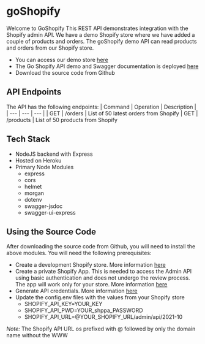 # goShopify

Welcome to GoShopify
This REST API demonstrates integration with the Shopify admin API.  We have a demo Shopify store where we have added a couple of products and orders. The goShopify demo API can read products and orders from our  Shopify store.

- You can access our demo store <a href="https://springback-store.myshopify.com/" target="_bank">here</a>
- The Go Shopify API demo and Swagger documentation is deployed <a href="#" target="_bank">here</a>
- Download the source code from Github

## API Endpoints
The API has the following endpoints:
| Command | Operation |  Description |
| --- | --- | --- |
| GET | /orders | List of 50 latest orders from Shopify
| GET | /products | List of 50 products from Shopify
 
## Tech Stack
- NodeJS backend with Express
- Hosted on Heroku
- Primary Node Modules
  - express
  - cors
  - helmet
  - morgan
  - dotenv
  - swagger-jsdoc
  - swagger-ui-express

## Using the Source Code
After downloading the source code from Github, you will need to install the above modules. You will need the following prerequisites:

- Create a development Shopify store. More information <a href="https://help.shopify.com/en/partners/dashboard/managing-stores/development-stores" target="_bank">here</a>
- Create a private Shopify App. This is needed to access the Admin API using basic authentication and does not undergo the review process. The app will work only for your store. More information <a href="https://help.shopify.com/en/manual/apps/private-apps" target="_bank">here</a>
- Generate API credentials. More information <a href="https://shopify.dev/apps/auth/basic-http#:~:text=Generate%20API%20credentials,-After%20the%20store&text=From%20your%20Shopify%20admin%2C%20go,and%20a%20contact%20email%20address." target="_bank">here</a>
- Update the config.env files with the values from your Shopify store
  - SHOPIFY_API_KEY=YOUR_KEY
  - SHOPIFY_API_PWD=YOUR_shppa_PASSWORD
  - SHOPIFY_API_URL=@YOUR_SHOPIFY_URL/admin/api/2021-10

*Note:* The Shopify API URL os prefixed with @ followed by only the domain name without the WWW

